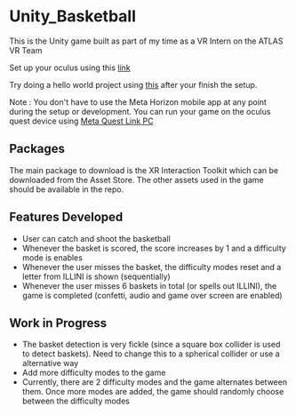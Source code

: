 # Unity_Basketball

This is the Unity game built as part of my time as a VR Intern on the ATLAS VR Team

Set up your oculus using this [link](https://developer.oculus.com/documentation/unity/unity-env-device-setup/)

Try doing a hello world project using [this](https://developer.oculus.com/documentation/unity/unity-tutorial-hello-vr/) after your finish the setup. 

Note : You don't have to use the Meta Horizon mobile app at any point during the setup or development. You can run your game on the oculus quest device using [Meta Quest Link PC](https://www.meta.com/help/quest/pcvr/?srsltid=AfmBOoqz76maC5161LP-FkNlAajnj3RBWfHigYP8hD5T2N-cvrddpzxL)

## Packages

The main package to download is the XR Interaction Toolkit which can be downloaded from the Asset Store. The other assets used in the game should be available in the repo. 

## Features Developed
  - User can catch and shoot the basketball
  - Whenever the basket is scored, the score increases by 1 and a difficulty mode is enables
  - Whenever the user misses the basket, the difficulty modes reset and a letter from ILLINI is shown (sequentially)
  - Whenever the user misses 6 baskets in total (or spells out ILLINI), the game is completed (confetti, audio and game over screen are enabled)

## Work in Progress
  - The basket detection is very fickle (since a square box collider is used to detect baskets). Need to change this to a spherical collider or use a alternative way
  - Add more difficulty modes to the game
  - Currently, there are 2 difficulty modes and the game alternates between them. Once more modes are added, the game should randomly choose between the difficulty modes




